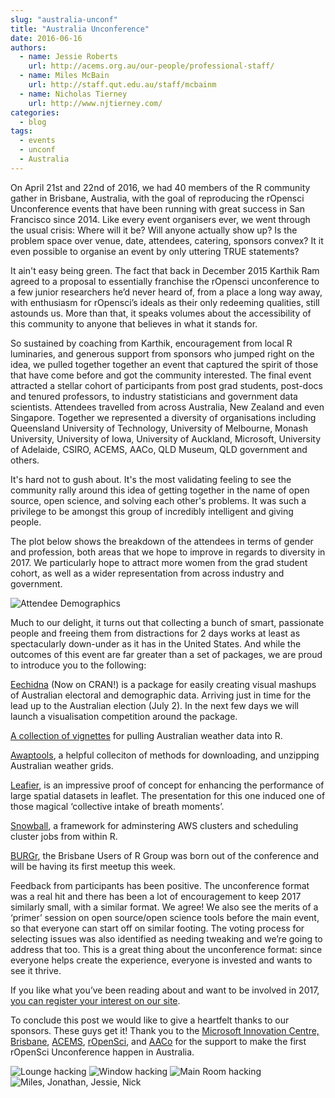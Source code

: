 ```yaml
---
slug: "australia-unconf"
title: "Australia Unconference"
date: 2016-06-16
authors:
  - name: Jessie Roberts
    url: http://acems.org.au/our-people/professional-staff/
  - name: Miles McBain
    url: http://staff.qut.edu.au/staff/mcbainm
  - name: Nicholas Tierney
    url: http://www.njtierney.com/
categories:
  - blog
tags:
  - events
  - unconf
  - Australia
---
```



On April 21st and 22nd of 2016, we had 40 members of the R community gather in Brisbane, Australia, with the goal of reproducing the rOpensci Unconference events that have been running with great success in San Francisco since 2014. Like every event organisers ever, we went through the usual crisis: Where will it be? Will anyone actually show up? Is the problem space over venue, date, attendees, catering, sponsors convex? It it even possible to organise an event by only uttering TRUE statements?

It ain't easy being green. The fact that back in December 2015 Karthik Ram agreed to a proposal to essentially franchise the rOpensci unconference to a few junior researchers he’d never heard of, from a place a long way away, with enthusiasm for rOpensci’s ideals as their only redeeming qualities, still astounds us. More than that, it speaks volumes about the accessibility of this community to anyone that believes in what it stands for.

So sustained by coaching from Karthik, encouragement from local R luminaries, and generous support from sponsors who jumped right on the idea, we pulled together together an event that captured the spirit of those that have come before and got the community interested. The final event attracted a stellar cohort of participants from post grad students, post-docs and tenured professors, to industry statisticians and government data scientists. Attendees travelled from across Australia, New Zealand and even Singapore. Together we represented a diversity of organisations including Queensland University of Technology, University of Melbourne, Monash University, University of Iowa, University of Auckland, Microsoft, University of Adelaide, CSIRO, ACEMS, AACo, QLD Museum, QLD government and others.

It's hard not to gush about. It's the most validating feeling to see the community rally around this idea of getting together in the name of open source, open science, and solving each other's problems. It was such a privilege to be amongst this group of incredibly intelligent and giving people.

The plot below shows the breakdown of the attendees in terms of gender and profession, both areas that we hope to improve in regards to diversity in 2017. We particularly hope to attract more women from the grad student cohort, as well as a wider representation from across industry and government.

![Attendee Demographics](/assets/blog-images/auunconf16/au_unconf_demog.png)

Much to our delight, it turns out that collecting a bunch of smart, passionate people and freeing them from distractions for 2 days works at least as spectacularly down-under as it has in the United States. And while the outcomes of this event are far greater than a set of packages, we are proud to introduce you to the following:

[Eechidna](https://github.com/ropenscilabs/eechidna) (Now on CRAN!) is a package for easily creating visual mashups of Australian electoral and demographic data. Arriving just in time for the lead up to the Australian election (July 2). In the next few days we will launch a visualisation competition around the package.

[A collection of vignettes](https://github.com/saundersk1/auunconf16) for pulling Australian weather data into R.

[Awaptools](https://github.com/swish-climate-impact-assessment/awaptools), a helpful colleciton of methods for downloading, and unzipping Australian weather grids.

[Leafier](https://github.com/ropenscilabs/leafier), is an impressive proof of concept for enhancing the performance of large spatial datasets in leaflet. The presentation for this one induced one of those magical ‘collective intake of breath moments’.

[Snowball](https://github.com/ropenscilabs/snowball), a framework for adminstering AWS clusters and scheduling cluster jobs from within R.

[BURGr](http://www.meetup.com/Brisbane-Users-of-R-Group-BURGr/), the Brisbane Users of R Group was born out of the conference and will be having its first meetup this week.

Feedback from participants has been positive. The unconference format was a real hit and there has been a lot of encouragement to keep 2017 similarly small, with a similar format. We agree! We also see the merits of a ‘primer’ session on open source/open science tools before the main event, so that everyone can start off on similar footing. The voting process for selecting issues was also identified as needing tweaking and we’re going to address that too. This is a great thing about the unconference format: since everyone helps create the experience, everyone is invested and wants to see it thrive.

If you like what you’ve been reading about and want to be involved in 2017, [you can register your interest on our site](http://auunconf.ropensci.org/).

To conclude this post we would like to give a heartfelt thanks to our sponsors. These guys get it! Thank you to the [Microsoft Innovation Centre, Brisbane](https://www.microsoft.com/en-au), [ACEMS](http://acems.org.au/), [rOpenSci](https://ropensci.org/), and [AACo](https://www.aaco.com.au/) for the support to make the first rOpenSci Unconference happen in Australia.

![Lounge hacking](/assets/blog-images/auunconf16/au_hackthon1.jpg)
![Window hacking](/assets/blog-images/auunconf16/au_hackthon2.jpg)
![Main Room hacking](/assets/blog-images/auunconf16/au_hackthon3.jpg)
![Miles, Jonathan, Jessie, Nick](/assets/blog-images/auunconf16/au_organizers.jpg)
